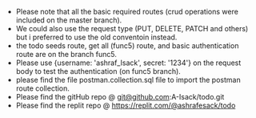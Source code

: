- Please note that all the basic required routes (crud operations were included on the master branch).
- We could also use the request type (PUT, DELETE, PATCH and others) but i preferred to use the old conventoin instead.
- the todo seeds route, get all (func5) route, and basic authentication route are on the branch func5.
- Please use {username: 'ashraf_Isack', secret: '1234'} on the request body to test the authentication (on func5 branch).
- please find the file postman.collection.sql file to import the postman route collection.
- Please find the gitHub repo @ git@github.com:A-Isack/todo.git
- Please find the replit repo @ https://replit.com/@ashrafesack/todo
